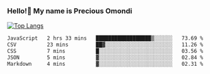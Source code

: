 ### Hello!👋 My name is Precious Omondi 

[![Top Langs](https://github-readme-stats.vercel.app/api/top-langs/?username=Presho99&langs_count=8&theme=dark)](https://github.com/Presho99/github-readme-stats)



<!--START_SECTION:waka-->

```txt
JavaScript   2 hrs 33 mins   ██████████████████▒░░░░░░   73.69 %
CSV          23 mins         ██▓░░░░░░░░░░░░░░░░░░░░░░   11.26 %
CSS          7 mins          █░░░░░░░░░░░░░░░░░░░░░░░░   03.56 %
JSON         5 mins          ▓░░░░░░░░░░░░░░░░░░░░░░░░   02.84 %
Markdown     4 mins          ▓░░░░░░░░░░░░░░░░░░░░░░░░   02.31 %
```

<!--END_SECTION:waka-->

